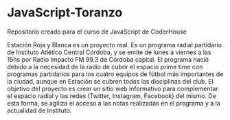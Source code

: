 # JavaScript-Toranzo
Repositorio creado para el curso de JavaScript de CoderHouse

Estación Roja y Blanca es un proyecto real. Es un programa radial partidario de Instituto Atlético Central Córdoba, y se emite de lunes a viernes a las 15hs por Radio Impacto FM 99.3 de Córdoba capital.
El programa nació debido a la necesidad de la radio de cubrir el espacio prime time con programas partidarios para los cuatro equipos de fútbol más importantes de la ciudad, aunque en Estación se cubren todas las disciplinas del club.
El objetivo del proyecto es crear un sitio web informativo para complementar el espacio radial y las redes (Twitter, Instagram, Facebook) del mismo. De esta forma, se agiliza el acceso a las notas realizadas en el programa y a la actualidad de Instituto.
